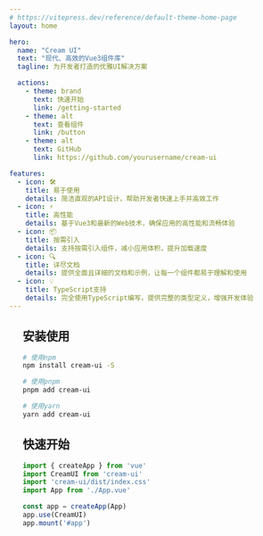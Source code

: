 ```yaml
---
# https://vitepress.dev/reference/default-theme-home-page
layout: home

hero:
  name: "Cream UI"
  text: "现代、高效的Vue3组件库"
  tagline: 为开发者打造的优雅UI解决方案

  actions:
    - theme: brand
      text: 快速开始
      link: /getting-started
    - theme: alt
      text: 查看组件
      link: /button
    - theme: alt
      text: GitHub
      link: https://github.com/yourusername/cream-ui

features:
  - icon: 🛠️
    title: 易于使用
    details: 简洁直观的API设计，帮助开发者快速上手并高效工作
  - icon: ⚡️
    title: 高性能
    details: 基于Vue3和最新的Web技术，确保应用的高性能和流畅体验
  - icon: 📦
    title: 按需引入
    details: 支持按需引入组件，减小应用体积，提升加载速度
  - icon: 🔍
    title: 详尽文档
    details: 提供全面且详细的文档和示例，让每一个组件都易于理解和使用
  - icon: 💡
    title: TypeScript支持
    details: 完全使用TypeScript编写，提供完整的类型定义，增强开发体验
---
```


<!-- 自定义内容部分 -->
<div class="vp-doc" style="padding: 0 24px;">


## 安装使用

```bash
# 使用npm
npm install cream-ui -S

# 使用pnpm 
pnpm add cream-ui

# 使用yarn
yarn add cream-ui
```

## 快速开始

```js
import { createApp } from 'vue'
import CreamUI from 'cream-ui'
import 'cream-ui/dist/index.css'
import App from './App.vue'

const app = createApp(App)
app.use(CreamUI)
app.mount('#app')
```

</div>

